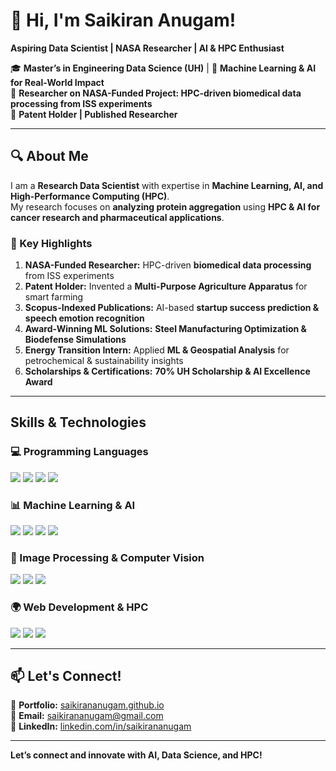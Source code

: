 

<!--
**saikirananugam/saikirananugam** is a ✨ _special_ ✨ repository because its `README.md` (this file) appears on your GitHub profile.

Here are some ideas to get you started:

- 🔭 I’m currently working on ...
- 🌱 I’m currently learning ...
- 👯 I’m looking to collaborate on ...
- 🤔 I’m looking for help with ...
- 💬 Ask me about ...
- 📫 How to reach me: ...
- 😄 Pronouns: ...
- ⚡ Fun fact: ...
-->
# 👋 Hi, I'm Saikiran Anugam! 

**Aspiring Data Scientist | NASA Researcher | AI & HPC Enthusiast**  

🎓 **Master’s in Engineering Data Science (UH)** | 🎯 **Machine Learning & AI for Real-World Impact**  
🔬 **Researcher on NASA-Funded Project: HPC-driven biomedical data processing from ISS experiments**  
📜 **Patent Holder | Published Researcher**  

---

## 🔍 About Me  

I am a **Research Data Scientist** with expertise in **Machine Learning, AI, and High-Performance Computing (HPC)**.  
My research focuses on **analyzing protein aggregation** using **HPC & AI for cancer research and pharmaceutical applications**.

### **🔹 Key Highlights**
1. **NASA-Funded Researcher:** HPC-driven **biomedical data processing** from ISS experiments  
2. **Patent Holder:** Invented a **Multi-Purpose Agriculture Apparatus** for smart farming  
3. **Scopus-Indexed Publications:** AI-based **startup success prediction & speech emotion recognition**  
4. **Award-Winning ML Solutions:** **Steel Manufacturing Optimization & Biodefense Simulations**  
5. **Energy Transition Intern:** Applied **ML & Geospatial Analysis** for petrochemical & sustainability insights  
6. **Scholarships & Certifications:** **70% UH Scholarship & AI Excellence Award**  

---

##  Skills & Technologies  

### **💻 Programming Languages**
<p align="left">
  <img src="https://img.shields.io/badge/Python-3776AB?style=for-the-badge&logo=python&logoColor=white"/>
  <img src="https://img.shields.io/badge/SQL-4479A1?style=for-the-badge&logo=MySQL&logoColor=white"/>
  <img src="https://img.shields.io/badge/Fortran-734F96?style=for-the-badge&logo=fortran&logoColor=white"/>
  <img src="https://img.shields.io/badge/MATLAB-0076A8?style=for-the-badge&logo=mathworks&logoColor=white"/>
</p>

### **📊 Machine Learning & AI**
<p align="left">
  <img src="https://img.shields.io/badge/TensorFlow-FF6F00?style=for-the-badge&logo=TensorFlow&logoColor=white"/>
  <img src="https://img.shields.io/badge/Keras-D00000?style=for-the-badge&logo=Keras&logoColor=white"/>
  <img src="https://img.shields.io/badge/Scikit--Learn-F7931E?style=for-the-badge&logo=scikitlearn&logoColor=white"/>
  <img src="https://img.shields.io/badge/PyTorch-EE4C2C?style=for-the-badge&logo=pytorch&logoColor=white"/>
</p>

### **🔬 Image Processing & Computer Vision**
<p align="left">
  <img src="https://img.shields.io/badge/OpenCV-5C3EE8?style=for-the-badge&logo=opencv&logoColor=white"/>
  <img src="https://img.shields.io/badge/NumPy-013243?style=for-the-badge&logo=numpy&logoColor=white"/>
  <img src="https://img.shields.io/badge/Pandas-150458?style=for-the-badge&logo=pandas&logoColor=white"/>
</p>

### **🌍 Web Development & HPC**
<p align="left">
  <img src="https://img.shields.io/badge/Flask-000000?style=for-the-badge&logo=flask&logoColor=white"/>
  <img src="https://img.shields.io/badge/React-61DAFB?style=for-the-badge&logo=react&logoColor=white"/>
  <img src="https://img.shields.io/badge/HPC-FF8C00?style=for-the-badge&logo=supercomputing&logoColor=white"/>
</p>


---

## 📫 Let's Connect!  

🔗 **Portfolio:** [saikirananugam.github.io](https://saikirananugam.github.io)  
📧 **Email:** saikirananugam@gmail.com  
📍 **LinkedIn:** [linkedin.com/in/saikirananugam](https://www.linkedin.com/in/saikirananugam/)  


---

 **Let’s connect and innovate with AI, Data Science, and HPC!** 
